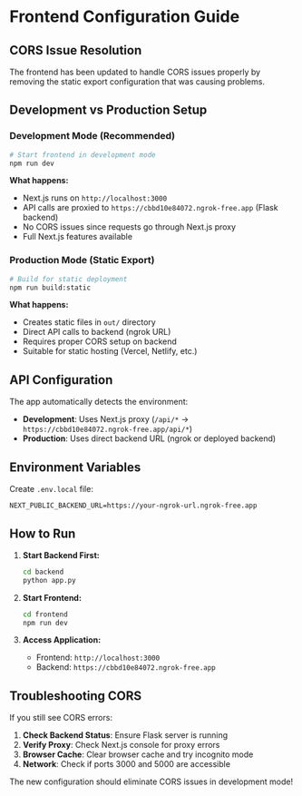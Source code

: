 # Frontend Configuration Guide

## CORS Issue Resolution

The frontend has been updated to handle CORS issues properly by removing the static export configuration that was causing problems.

## Development vs Production Setup

### Development Mode (Recommended)
```bash
# Start frontend in development mode
npm run dev
```

**What happens:**
- Next.js runs on `http://localhost:3000`
- API calls are proxied to `https://cbbd10e84072.ngrok-free.app` (Flask backend)
- No CORS issues since requests go through Next.js proxy
- Full Next.js features available

### Production Mode (Static Export)
```bash
# Build for static deployment
npm run build:static
```

**What happens:**
- Creates static files in `out/` directory
- Direct API calls to backend (ngrok URL)
- Requires proper CORS setup on backend
- Suitable for static hosting (Vercel, Netlify, etc.)

## API Configuration

The app automatically detects the environment:

- **Development**: Uses Next.js proxy (`/api/*` → `https://cbbd10e84072.ngrok-free.app/api/*`)
- **Production**: Uses direct backend URL (ngrok or deployed backend)

## Environment Variables

Create `.env.local` file:
```env
NEXT_PUBLIC_BACKEND_URL=https://your-ngrok-url.ngrok-free.app
```

## How to Run

1. **Start Backend First:**
   ```bash
   cd backend
   python app.py
   ```

2. **Start Frontend:**
   ```bash
   cd frontend
   npm run dev
   ```

3. **Access Application:**
   - Frontend: `http://localhost:3000`
   - Backend: `https://cbbd10e84072.ngrok-free.app`

## Troubleshooting CORS

If you still see CORS errors:

1. **Check Backend Status**: Ensure Flask server is running
2. **Verify Proxy**: Check Next.js console for proxy errors
3. **Browser Cache**: Clear browser cache and try incognito mode
4. **Network**: Check if ports 3000 and 5000 are accessible

The new configuration should eliminate CORS issues in development mode!